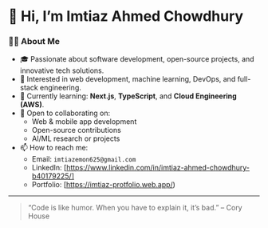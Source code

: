 # 👋 Hi, I’m Imtiaz Ahmed Chowdhury

### 👨‍💻 About Me
- 🎓 Passionate about software development, open-source projects, and innovative tech solutions.
- 💼 Interested in web development, machine learning, DevOps, and full-stack engineering.
- 🌱 Currently learning: **Next.js**, **TypeScript**, and **Cloud Engineering (AWS)**.
- 🤝 Open to collaborating on:  
  - Web & mobile app development  
  - Open-source contributions  
  - AI/ML research or projects  
- 📫 How to reach me:  
  - Email: `imtiazemon625@gmail.com`  
  - LinkedIn: [https://www.linkedin.com/in/imtiaz-ahmed-chowdhury-b40179225/]
  - Portfolio: [https://imtiaz-protfolio.web.app/)

---

> “Code is like humor. When you have to explain it, it’s bad.” – Cory House
